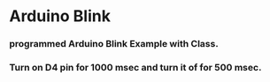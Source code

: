 # Arduino Blink

### programmed Arduino Blink Example with Class.
### Turn on D4 pin for 1000 msec and turn it of for 500 msec.
